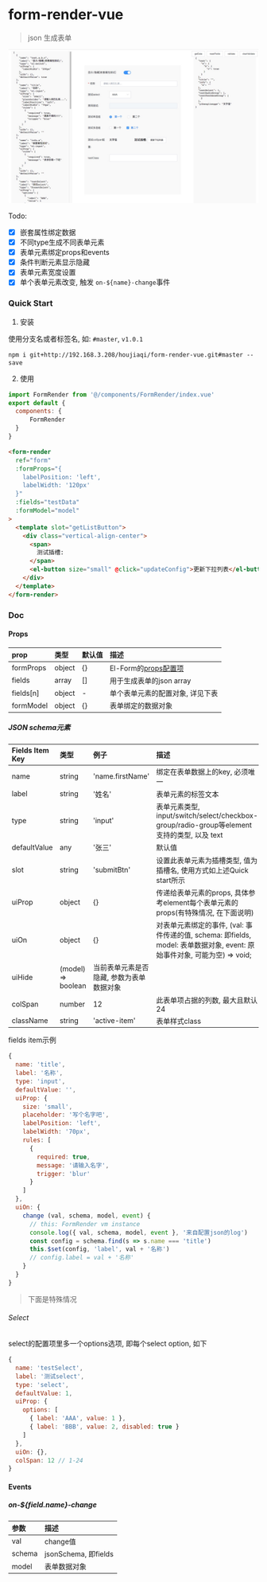 # form-render-vue
> json 生成表单

![截图](./show.jpg)

Todo:
- [x] 嵌套属性绑定数据
- [x] 不同type生成不同表单元素
- [x] 表单元素绑定props和events
- [x] 条件判断元素显示隐藏
- [x] 表单元素宽度设置
- [x] 单个表单元素改变, 触发 `on-${name}-change`事件

### Quick Start

1. 安装

使用分支名或者标签名, 如: `#master`, `v1.0.1`

```
npm i git+http://192.168.3.208/houjiaqi/form-render-vue.git#master --save
```

2. 使用

```javascript
import FormRender from '@/components/FormRender/index.vue'
export default {
  components: {
      FormRender
  }
}
```

```html
<form-render
  ref="form"
  :formProps="{
    labelPosition: 'left',
    labelWidth: '120px'
  }"
  :fields="testData"
  :formModel="model"
>
  <template slot="getListButton">
    <div class="vertical-align-center">
      <span>
        测试插槽:
      </span>
      <el-button size="small" @click="updateConfig">更新下拉列表</el-button>
    </div>
  </template>
</form-render>
```

### Doc

#### Props

| prop | 类型 | 默认值 | 描述
| :- | :- | :- | :-
| formProps | object | {} | El-Form的[props配置项](https://element.eleme.cn/#/zh-CN/component/form#form-attributes)
| fields | array | [] | 用于生成表单的json array
| fields[n] | object | - | 单个表单元素的配置对象, 详见下表
| formModel | object | {} | 表单绑定的数据对象



##### JSON schema元素

| Fields Item Key | 类型 | 例子 | 描述
| :- | :- | :- | :-
| name | string | 'name.firstName' | 绑定在表单数据上的key, 必须唯一
| label | string | '姓名' | 表单元素的标签文本
| type | string | 'input' | 表单元素类型, input/switch/select/checkbox-group/radio-group等element支持的类型, 以及 text
| defaultValue | any | '张三' | 默认值
| slot | string | 'submitBtn' | 设置此表单元素为插槽类型, 值为插槽名, 使用方式如上述Quick start所示
| uiProp | object | {} | 传递给表单元素的props, 具体参考element每个表单元素的props(有特殊情况, 在下面说明)
| uiOn | object | {} | 对表单元素绑定的事件, (val: 事件传递的值, schema: 即fields, model: 表单数据对象, event: 原始事件对象, 可能为空) => void; 
| uiHide | (model) => boolean | 当前表单元素是否隐藏, 参数为表单数据对象
| colSpan | number | 12 | 此表单项占据的列数, 最大且默认24
| className | string | 'active-item' | 表单样式class


fields item示例
```javascript
{
  name: 'title',
  label: '名称',
  type: 'input',
  defaultValue: '',
  uiProp: {
    size: 'small',
    placeholder: '写个名字吧',
    labelPosition: 'left',
    labelWidth: '70px',
    rules: [
      {
        required: true,
        message: '请输入名字',
        trigger: 'blur'
      }
    ]
  },
  uiOn: {
    change (val, schema, model, event) {
      // this: FormRender vm instance
      console.log({ val, schema, model, event }, '来自配置json的log')
      const config = schema.find(s => s.name === 'title')
      this.$set(config, 'label', val + '名称')
      // config.label = val + '名称'
    }
  }
}
```

> 下面是特殊情况
###### Select
select的配置项里多一个options选项, 即每个select option, 如下

```javascript
{
  name: 'testSelect',
  label: '测试select',
  type: 'select',
  defaultValue: 1,
  uiProp: {
    options: [
      { label: 'AAA', value: 1 },
      { label: 'BBB', value: 2, disabled: true }
    ]
  },
  uiOn: {},
  colSpan: 12 // 1-24
}
```



#### Events

##### on-${field.name}-change

| 参数 | 描述
| :- | :-
| val | change值
| schema | jsonSchema, 即fields
| model | 表单数据对象 
